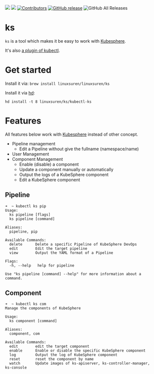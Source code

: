 [![](https://goreportcard.com/badge/linuxsuren/ks)](https://goreportcard.com/report/linuxsuren/ks)
[![](http://img.shields.io/badge/godoc-reference-5272B4.svg?style=flat-square)](https://godoc.org/github.com/linuxsuren/ks)
[![Contributors](https://img.shields.io/github/contributors/linuxsuren/ks.svg)](https://github.com/linuxsuren/ks/graphs/contributors)
[![GitHub release](https://img.shields.io/github/release/linuxsuren/ks.svg?label=release)](https://github.com/linuxsuren/ks/releases/latest)
![GitHub All Releases](https://img.shields.io/github/downloads/linuxsuren/ks/total)

# ks

`ks` is a tool which makes it be easy to work with [Kubesphere](https://github.com/kubsphere/kubesphere).

It's also [a plugin of kubectl](https://github.com/kubernetes-sigs/krew).

# Get started

Install it via: `brew install linuxsuren/linuxsuren/ks`

Install it via [hd](https://github.com/linuxsuren/http-downloader):

```
hd install -t 8 linuxsuren/ks/kubectl-ks
```

# Features

All features below work with [Kubesphere](https://github.com/kubsphere/kubesphere) instead of other concept.

* Pipeline management
  * Edit a Pipeline without give the fullname (namespace/name)
* User Management
* Component Management
  * Enable (disable) a component
  * Update a component manually or automatically
  * Output the logs of a KubeSphere component
  * Edit a KubeSphere component

## Pipeline

```
➜  ~ kubectl ks pip
Usage:
  ks pipeline [flags]
  ks pipeline [command]

Aliases:
  pipeline, pip

Available Commands:
  delete      Delete a specific Pipeline of KubeSphere DevOps
  edit        Edit the target pipeline
  view        Output the YAML format of a Pipeline

Flags:
  -h, --help   help for pipeline

Use "ks pipeline [command] --help" for more information about a command.
```

## Component

```
➜  ~ kubectl ks com
Manage the components of KubeSphere

Usage:
  ks component [command]

Aliases:
  component, com

Available Commands:
  edit        edit the target component
  enable      Enable or disable the specific KubeSphere component
  log         Output the log of KubeSphere component
  reset       reset the component by name
  watch       Update images of ks-apiserver, ks-controller-manager, ks-console
```
